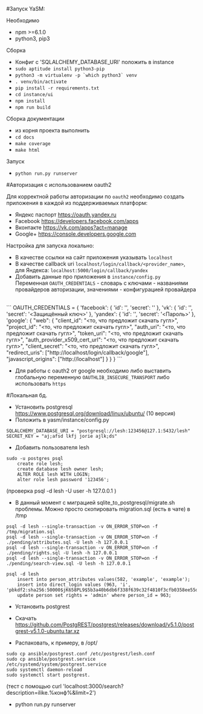 #Запуск YaSM:

Необходимо
* npm >=6.1.0
* python3, pip3

Сборка
* Конфиг с 'SQLALCHEMY_DATABASE_URI' положить в instance
* ```sudo aptitude install python3-pip```
* ```python3 -m virtualenv -p `which python3` venv```
* ```. venv/bin/activate```
* ```pip install -r requirements.txt``` 
* ```cd instance/ui```
* ```npm install```
* ```npm run build```

Сборка документации
* из корня проекта выполнить
* ```cd docs```
* ```make coverage```
* ```make html```

Запуск
* ```python run.py runserver```

#Авторизация с использованием oauth2

Для корректной работы авторизации по ```oauth2``` необходимо создать приложения в каждой из поддерживаемых платформ:
* Яндекс паспорт    https://oauth.yandex.ru
* Facebook          https://developers.facebook.com/apps
* Вконтакте         https://vk.com/apps?act=manage
* Google+           https://console.developers.google.com

Настройка для запуска локально:
* В качестве ссылки на сайт приложения указывать ```localhost```
* В качестве callback uri ```localhost/login/callback/<provider_name>```,
<br>для Яндекса: ```localhost:5000/login/callback/yandex```
* Добавить данные про приложения в ```instance/config.py```
<br> Переменная ```OAUTH_CREDENTIALS``` - словарь с ключами - названиями провайдеров авторизации, значениями - конфигурацией провайдера
<br>
```
OAUTH_CREDENTIALS = {
    'facebook': {
        'id': '<App ID>',
        'secret': '<App Secret>'
    },
    'vk': {
        'id': '<ID приложения>',
        'secret': '<Защищённый ключ>'
    },
    'yandex': {
        'id': '<ID>',
        'secret': '<Пароль>'
    },
    'google': {
        "web": {
            "client_id": "<то, что предложит скачать гугл>",
            "project_id": "<то, что предложит скачать гугл>",
            "auth_uri": "<то, что предложит скачать гугл>",
            "token_uri": "<то, что предложит скачать гугл>",
            "auth_provider_x509_cert_url": "<то, что предложит скачать гугл>",
            "client_secret": "<то, что предложит скачать гугл>",
            "redirect_uris": ["http://localhost/login/callback/google"],
            "javascript_origins": ["http://localhost"]
        }
    }
}
```

* Для работы с oauth2 от google необходимо либо выставить глобальную переменную ```OAUTHLIB_INSECURE_TRANSPORT``` либо использовать ```https```




#Локальная бд. 

* Установить postgresql https://www.postgresql.org/download/linux/ubuntu/ (10 версия)
* Положить в yasm/instance/config.py

```
SQLALCHEMY_DATABASE_URI = "postgresql://lesh:123456@127.1:5432/lesh"
SECRET_KEY = "aj;afsd lkfj jorie ajlk;ds"
```
* Добавить пользователя lesh
```
sudo -u postgres psql
    create role lesh;
    create database lesh owner lesh;
    ALTER ROLE lesh WITH LOGIN;
    alter role lesh password '123456';
```

(проверка
    psql -d lesh -U user -h 127.0.0.1
)

* В данный момент с миграцией  sqlite_to_postgresql/migrate.sh проблемы. Можно просто скопировать migration.sql (есть в чате) в /tmp

```
psql -d lesh --single-transaction -v ON_ERROR_STOP=on -f /tmp/migration.sql
psql -d lesh --single-transaction -v ON_ERROR_STOP=on -f ./pending/attributes.sql -U lesh -h 127.0.0.1
psql -d lesh --single-transaction -v ON_ERROR_STOP=on -f ./pending/rights.sql -U lesh -h 127.0.0.1
psql -d lesh --single-transaction -v ON_ERROR_STOP=on -f ./pending/search-view.sql -U lesh -h 127.0.0.1

``` 

```
psql -d lesh
    insert into person_attributes values(582, 'example', 'example');
    insert into direct_login values (963, 'i', 'pbkdf2:sha256:50000$jK658PL9$5b3a40b6db6f338f639c32f4810f3cfb0358ee55d87a89c3f973750467fb7896');
    update person set rights = 'admin' where person_id = 963;
```

* Установить postgrest

* Скачать https://github.com/PostgREST/postgrest/releases/download/v5.1.0/postgrest-v5.1.0-ubuntu.tar.xz
* Распаковать, к примеру, в /opt/

```
sudo cp ansible/postgrest.conf /etc/postgrest/lesh.conf
sudo cp ansible/postgrest.service /etc/systemd/system/postgrest.service
sudo systemctl daemon-reload
sudo systemctl start postgrest.
```

(тест с помощью curl 'localhost:3000/search?description=ilike.%конф%&limit=2')

* python run.py runserver

